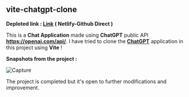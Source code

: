 <h2>vite-chatgpt-clone</h2>

<b>Deploted link : <a href="https://vite-chatgpt-clone-client.netlify.app/">Link</a> ( Netlify-Github Direct )</b>

This is a <b>Chat Application</b> made using <b>ChatGPT</b> public API <b>https://openai.com/api/</b>. I have tried to clone the <b><a href="https://chat.openai.com/chat">ChatGPT</a></b> application in this project using <b>Vite</b> !

<b>Snapshots from the project : </b>

![Capture](https://user-images.githubusercontent.com/68563695/226727488-a623230a-3015-4b4d-88ea-83027651a59b.JPG)

The project is completed but it's open to further modifications and improvement.
